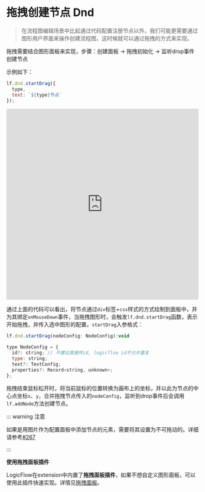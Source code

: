 # 拖拽创建节点 Dnd

> 在流程图编辑场景中比起通过代码配置注册节点以外，我们可能更需要通过图形用户界面来操作创建流程图，这时候就可以通过拖拽的方式来实现。

拖拽需要结合图形面板来实现，步骤：创建面板 → 拖拽初始化 → 监听drop事件创建节点

示例如下：

```js
lf.dnd.startDrag({
  type,
  text: `${type}节点`
});
```

<iframe src="https://codesandbox.io/embed/logicflow-base18-odj3g?fontsize=14&hidenavigation=1&theme=dark&view=preview"
     style="width:100%; height:500px; border:0; border-radius: 4px; overflow:hidden;"
     title="logicflow-base18"
     allow="accelerometer; ambient-light-sensor; camera; encrypted-media; geolocation; gyroscope; hid; microphone; midi; payment; usb; vr; xr-spatial-tracking"
     sandbox="allow-forms allow-modals allow-popups allow-presentation allow-same-origin allow-scripts"
   ></iframe>

通过上面的代码可以看出，将节点通过`div`标签+`css`样式的方式绘制到面板中，并为其绑定`onMouseDown`事件，当拖拽图形时，会触发`lf.dnd.startDrag`函数，表示开始拖拽，并传入选中图形的配置，`startDrag`入参格式：

```js
lf.dnd.startDrag(nodeConfig: NodeConfig):void

type NodeConfig = {
  id?: string; // 不建议直接传id, logicflow id不允许重复
  type: string;
  text?: TextConfig;
  properties?: Record<string, unknown>;
};
```

拖拽结束鼠标松开时，将当前鼠标的位置转换为画布上的坐标，并以此为节点的中心点坐标`x`、`y`，合并拖拽节点传入的`nodeConfig`，监听到drop事件后会调用`lf.addNode`方法创建节点。

::: warning 注意

如果是用图片作为配置面板中添加节点的元素，需要将其设置为不可拖动的。详细请参考[#267](https://github.com/didi/LogicFlow/issues/267)

:::

**使用拖拽面板插件**

LogicFlow在extension中内置了**拖拽面板插件**，如果不想自定义图形面板，可以使用此插件快速实现。详情见[拖拽面板](../extension/component-dnd-panel.md)。